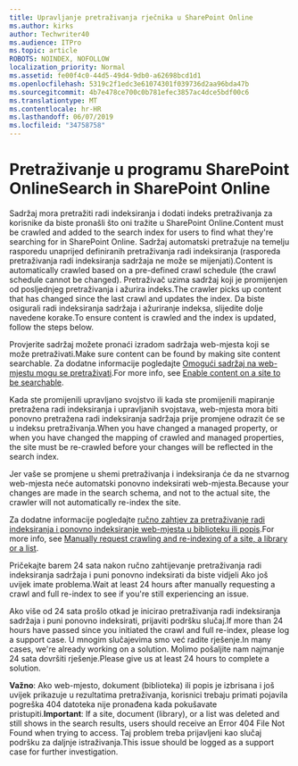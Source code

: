 ```yaml
---
title: Upravljanje pretraživanja rječnika u SharePoint Online
ms.author: kirks
author: Techwriter40
ms.audience: ITPro
ms.topic: article
ROBOTS: NOINDEX, NOFOLLOW
localization_priority: Normal
ms.assetid: fe00f4c0-44d5-49d4-9db0-a62698bcd1d1
ms.openlocfilehash: 5319c2f1edc3e61074301f039736d2aa96bda47b
ms.sourcegitcommit: 4b7e478ce700c0b781efec3857ac4dce5bdf00c6
ms.translationtype: MT
ms.contentlocale: hr-HR
ms.lasthandoff: 06/07/2019
ms.locfileid: "34758758"
---
```

# <a name="search-in-sharepoint-online"></a><span data-ttu-id="6fee2-102">Pretraživanje u programu SharePoint Online</span><span class="sxs-lookup"><span data-stu-id="6fee2-102">Search in SharePoint Online</span></span>

<span data-ttu-id="6fee2-103">Sadržaj mora pretražiti radi indeksiranja i dodati indeks pretraživanja za korisnike da biste pronašli što oni tražite u SharePoint Online.</span><span class="sxs-lookup"><span data-stu-id="6fee2-103">Content must be crawled and added to the search index for users to find what they're searching for in SharePoint Online.</span></span> <span data-ttu-id="6fee2-104">Sadržaj automatski pretražuje na temelju rasporedu unaprijed definiranih pretraživanja radi indeksiranja (rasporeda pretraživanja radi indeksiranja sadržaja ne može se mijenjati).</span><span class="sxs-lookup"><span data-stu-id="6fee2-104">Content is automatically crawled based on a pre-defined crawl schedule (the crawl schedule cannot be changed).</span></span> <span data-ttu-id="6fee2-105">Pretraživač uzima sadržaj koji je promijenjen od posljednjeg pretraživanja i ažurira indeks.</span><span class="sxs-lookup"><span data-stu-id="6fee2-105">The crawler picks up content that has changed since the last crawl and updates the index.</span></span> <span data-ttu-id="6fee2-106">Da biste osigurali radi indeksiranja sadržaja i ažuriranje indeksa, slijedite dolje navedene korake.</span><span class="sxs-lookup"><span data-stu-id="6fee2-106">To ensure content is crawled and the index is updated, follow the steps below.</span></span>

<span data-ttu-id="6fee2-107">Provjerite sadržaj možete pronaći izradom sadržaja web-mjesta koji se može pretraživati.</span><span class="sxs-lookup"><span data-stu-id="6fee2-107">Make sure content can be found by making site content searchable.</span></span> <span data-ttu-id="6fee2-108">Za dodatne informacije pogledajte [Omogući sadržaj na web-mjestu mogu se pretraživati](https://docs.microsoft.com/sharepoint/make-site-content-searchable).</span><span class="sxs-lookup"><span data-stu-id="6fee2-108">For more info, see [Enable content on a site to be searchable](https://docs.microsoft.com/sharepoint/make-site-content-searchable).</span></span>

<span data-ttu-id="6fee2-109">Kada ste promijenili upravljano svojstvo ili kada ste promijenili mapiranje pretražena radi indeksiranja i upravljanih svojstava, web-mjesta mora biti ponovno pretražena radi indeksiranja sadržaja prije promjene odrazit će se u indeksu pretraživanja.</span><span class="sxs-lookup"><span data-stu-id="6fee2-109">When you have changed a managed property, or when you have changed the mapping of crawled and managed properties, the site must be re-crawled before your changes will be reflected in the search index.</span></span> 

<span data-ttu-id="6fee2-110">Jer vaše se promjene u shemi pretraživanja i indeksiranja će da ne stvarnog web-mjesta neće automatski ponovno indeksirati web-mjesta.</span><span class="sxs-lookup"><span data-stu-id="6fee2-110">Because your changes are made in the search schema, and not to the actual site, the crawler will not automatically re-index the site.</span></span> 

<span data-ttu-id="6fee2-111">Za dodatne informacije pogledajte [ručno zahtjev za pretraživanje radi indeksiranja i ponovno indeksiranje web-mjesta u biblioteku ili popis](https://docs.microsoft.com/sharepoint/crawl-site-conten).</span><span class="sxs-lookup"><span data-stu-id="6fee2-111">For more info, see [Manually request crawling and re-indexing of a site, a library or a list](https://docs.microsoft.com/sharepoint/crawl-site-conten).</span></span>

 <span data-ttu-id="6fee2-112">Pričekajte barem 24 sata nakon ručno zahtijevanje pretraživanja radi indeksiranja sadržaja i puni ponovno indeksirati da biste vidjeli Ako još uvijek imate problema.</span><span class="sxs-lookup"><span data-stu-id="6fee2-112">Wait at least 24 hours after manually requesting a crawl and full re-index to see if you're still experiencing an issue.</span></span> 

<span data-ttu-id="6fee2-113">Ako više od 24 sata prošlo otkad je inicirao pretraživanja radi indeksiranja sadržaja i puni ponovno indeksirati, prijaviti podršku slučaj.</span><span class="sxs-lookup"><span data-stu-id="6fee2-113">If more than 24 hours have passed since you initiated the crawl and full re-index, please log a support case.</span></span> <span data-ttu-id="6fee2-114">U mnogim slučajevima smo već radite rješenje.</span><span class="sxs-lookup"><span data-stu-id="6fee2-114">In many cases, we're already working on a solution.</span></span> <span data-ttu-id="6fee2-115">Molimo pošaljite nam najmanje 24 sata dovršiti rješenje.</span><span class="sxs-lookup"><span data-stu-id="6fee2-115">Please give us at least 24 hours to complete a solution.</span></span>

<span data-ttu-id="6fee2-116">**Važno**: Ako web-mjesto, dokument (biblioteka) ili popis je izbrisana i još uvijek prikazuje u rezultatima pretraživanja, korisnici trebaju primati pojavila pogreška 404 datoteka nije pronađena kada pokušavate pristupiti.</span><span class="sxs-lookup"><span data-stu-id="6fee2-116">**Important**: If a site, document (library), or a list was deleted and still shows in the search results, users should receive an Error 404 File Not Found when trying to access.</span></span> <span data-ttu-id="6fee2-117">Taj problem treba prijavljeni kao slučaj podršku za daljnje istraživanja.</span><span class="sxs-lookup"><span data-stu-id="6fee2-117">This issue should be logged as a support case for further investigation.</span></span> 



